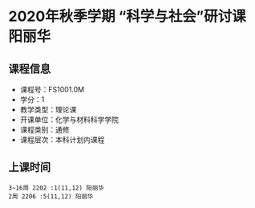 # 2020年秋季学期 “科学与社会”研讨课 阳丽华






## 课程信息

- 课程号：FS1001.0M
- 学分：1
- 教学类型：理论课
- 开课单位：化学与材料科学学院
- 课程类别：通修
- 课程层次：本科计划内课程

## 上课时间

```
3~16周 2202 :1(11,12) 阳丽华
2周 2206 :5(11,12) 阳丽华
```

